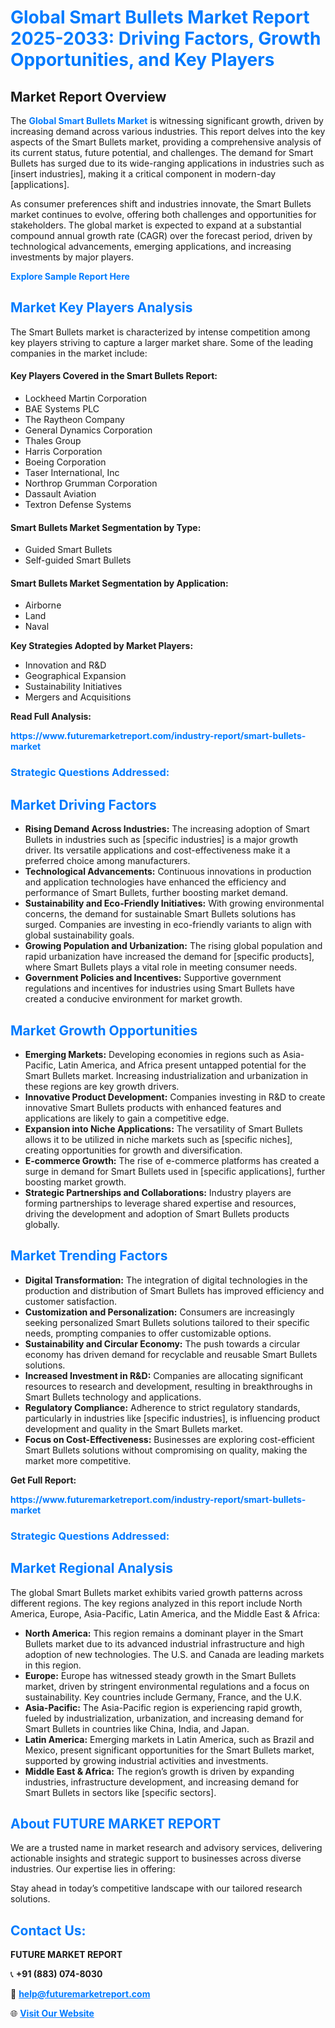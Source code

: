 <h1 style="color: #007BFF;">Global Smart Bullets Market Report 2025-2033: Driving Factors, Growth Opportunities, and Key Players</h1>

<section id="overview">
<h2>Market Report Overview</h2>
<p>The <a href="https://www.futuremarketreport.com/industry-report/smart-bullets-market" style="color: #007BFF; text-decoration: none;"><strong>Global Smart Bullets Market</strong></a> is witnessing significant growth, driven by increasing demand across various industries. This report delves into the key aspects of the Smart Bullets market, providing a comprehensive analysis of its current status, future potential, and challenges. The demand for Smart Bullets has surged due to its wide-ranging applications in industries such as [insert industries], making it a critical component in modern-day [applications].</p>
<p>As consumer preferences shift and industries innovate, the Smart Bullets market continues to evolve, offering both challenges and opportunities for stakeholders. The global market is expected to expand at a substantial compound annual growth rate (CAGR) over the forecast period, driven by technological advancements, emerging applications, and increasing investments by major players.</p>
</section>

<section id="overview">
<p><a href="https://www.futuremarketreport.com/request-sample/reportId=102277" style="color: #007BFF; text-decoration: none;"><strong>Explore Sample Report Here</strong></a></p>
</section>

<section id="key-players">
<h2 style="color: #007BFF;">Market Key Players Analysis</h2>
<p>The Smart Bullets market is characterized by intense competition among key players striving to capture a larger market share. Some of the leading companies in the market include:</p>
<h4>Key Players Covered in the Smart Bullets Report:</h4>
<ul><li>Lockheed Martin Corporation</li><li>BAE Systems PLC</li><li>The Raytheon Company</li><li>General Dynamics Corporation</li><li>Thales Group</li><li>Harris Corporation</li><li>Boeing Corporation</li><li>Taser International, Inc</li><li>Northrop Grumman Corporation</li><li>Dassault Aviation</li><li>Textron Defense Systems</li></ul>
<h4>Smart Bullets Market Segmentation by Type:</h4>
<ul><li>Guided Smart Bullets</li><li>Self-guided Smart Bullets</li></ul>

<h4>Smart Bullets Market Segmentation by Application:</h4>
<ul><li>Airborne</li><li>Land</li><li>Naval</li></ul>
<p><strong>Key Strategies Adopted by Market Players:</strong></p>
<ul>
<li>Innovation and R&D</li>
<li>Geographical Expansion</li>
<li>Sustainability Initiatives</li>
<li>Mergers and Acquisitions</li>
</ul>
</section>

<section>
<p><strong>Read Full Analysis: </strong></p><a href="https://www.futuremarketreport.com/industry-report/smart-bullets-market" style="color: #007BFF; text-decoration: none;"><strong>https://www.futuremarketreport.com/industry-report/smart-bullets-market</strong></a>
<h3 style="color: #007BFF;">Strategic Questions Addressed:</h3>
</section>

<section id="driving-factors">
<h2 style="color: #007BFF;">Market Driving Factors</h2>
<ul>
<li><strong>Rising Demand Across Industries:</strong> The increasing adoption of Smart Bullets in industries such as [specific industries] is a major growth driver. Its versatile applications and cost-effectiveness make it a preferred choice among manufacturers.</li>
<li><strong>Technological Advancements:</strong> Continuous innovations in production and application technologies have enhanced the efficiency and performance of Smart Bullets, further boosting market demand.</li>
<li><strong>Sustainability and Eco-Friendly Initiatives:</strong> With growing environmental concerns, the demand for sustainable Smart Bullets solutions has surged. Companies are investing in eco-friendly variants to align with global sustainability goals.</li>
<li><strong>Growing Population and Urbanization:</strong> The rising global population and rapid urbanization have increased the demand for [specific products], where Smart Bullets plays a vital role in meeting consumer needs.</li>
<li><strong>Government Policies and Incentives:</strong> Supportive government regulations and incentives for industries using Smart Bullets have created a conducive environment for market growth.</li>
</ul>
</section>

<section id="growth-opportunities">
<h2 style="color: #007BFF;">Market Growth Opportunities</h2>
<ul>
<li><strong>Emerging Markets:</strong> Developing economies in regions such as Asia-Pacific, Latin America, and Africa present untapped potential for the Smart Bullets market. Increasing industrialization and urbanization in these regions are key growth drivers.</li>
<li><strong>Innovative Product Development:</strong> Companies investing in R&D to create innovative Smart Bullets products with enhanced features and applications are likely to gain a competitive edge.</li>
<li><strong>Expansion into Niche Applications:</strong> The versatility of Smart Bullets allows it to be utilized in niche markets such as [specific niches], creating opportunities for growth and diversification.</li>
<li><strong>E-commerce Growth:</strong> The rise of e-commerce platforms has created a surge in demand for Smart Bullets used in [specific applications], further boosting market growth.</li>
<li><strong>Strategic Partnerships and Collaborations:</strong> Industry players are forming partnerships to leverage shared expertise and resources, driving the development and adoption of Smart Bullets products globally.</li>
</ul>
</section>

<section id="trending-factors">
<h2 style="color: #007BFF;">Market Trending Factors</h2>
<ul>
<li><strong>Digital Transformation:</strong> The integration of digital technologies in the production and distribution of Smart Bullets has improved efficiency and customer satisfaction.</li>
<li><strong>Customization and Personalization:</strong> Consumers are increasingly seeking personalized Smart Bullets solutions tailored to their specific needs, prompting companies to offer customizable options.</li>
<li><strong>Sustainability and Circular Economy:</strong> The push towards a circular economy has driven demand for recyclable and reusable Smart Bullets solutions.</li>
<li><strong>Increased Investment in R&D:</strong> Companies are allocating significant resources to research and development, resulting in breakthroughs in Smart Bullets technology and applications.</li>
<li><strong>Regulatory Compliance:</strong> Adherence to strict regulatory standards, particularly in industries like [specific industries], is influencing product development and quality in the Smart Bullets market.</li>
<li><strong>Focus on Cost-Effectiveness:</strong> Businesses are exploring cost-efficient Smart Bullets solutions without compromising on quality, making the market more competitive.</li>
</ul>
</section>

<section>
<p><strong>Get Full Report: </strong></p><a href="https://www.futuremarketreport.com/industry-report/smart-bullets-market" style="color: #007BFF; text-decoration: none;"><strong>https://www.futuremarketreport.com/industry-report/smart-bullets-market</strong></a>
<h3 style="color: #007BFF;">Strategic Questions Addressed:</h3>
</section>


<section id="regional-analysis">
<h2 style="color: #007BFF;">Market Regional Analysis</h2>
<p>The global Smart Bullets market exhibits varied growth patterns across different regions. The key regions analyzed in this report include North America, Europe, Asia-Pacific, Latin America, and the Middle East & Africa:</p>
<ul>
<li><strong>North America:</strong> This region remains a dominant player in the Smart Bullets market due to its advanced industrial infrastructure and high adoption of new technologies. The U.S. and Canada are leading markets in this region.</li>
<li><strong>Europe:</strong> Europe has witnessed steady growth in the Smart Bullets market, driven by stringent environmental regulations and a focus on sustainability. Key countries include Germany, France, and the U.K.</li>
<li><strong>Asia-Pacific:</strong> The Asia-Pacific region is experiencing rapid growth, fueled by industrialization, urbanization, and increasing demand for Smart Bullets in countries like China, India, and Japan.</li>
<li><strong>Latin America:</strong> Emerging markets in Latin America, such as Brazil and Mexico, present significant opportunities for the Smart Bullets market, supported by growing industrial activities and investments.</li>
<li><strong>Middle East & Africa:</strong> The region’s growth is driven by expanding industries, infrastructure development, and increasing demand for Smart Bullets in sectors like [specific sectors].</li>
</ul>
</section>

<footer>
<h2 style="color: #007BFF;">About FUTURE MARKET REPORT</h2>
<p>We are a trusted name in market research and advisory services, delivering actionable insights and strategic support to businesses across diverse industries. Our expertise lies in offering:</p>

<p>Stay ahead in today’s competitive landscape with our tailored research solutions.</p>

<h2 style="color: #007BFF;">Contact Us:</h2>
<p><strong>FUTURE MARKET REPORT</strong></p>
<p>📞 <strong>+91 (883) 074-8030</strong></p>
<p>📧 <strong><a href="mailto:help@futuremarketreport.com" style="color: #007BFF;">help@futuremarketreport.com</a></strong></p>
<p>🌐 <strong><a href="https://www.futuremarketreport.com/" style="color: #007BFF;">Visit Our Website</a></strong></p>
</footer>